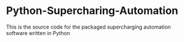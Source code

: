# Python-Supercharing-Automation
This is the source code for the packaged supercharging automation software written in Python
